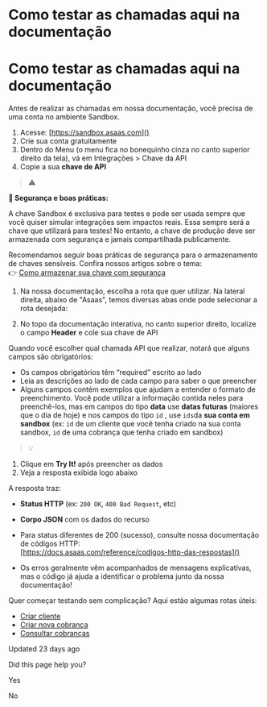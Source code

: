 # Como testar as chamadas aqui na documentação

# Como testar as chamadas aqui na documentação

Antes de realizar as chamadas em nossa documentação, você precisa de uma conta no ambiente Sandbox.

1.  Acesse: [https://sandbox.asaas.com]()
2.  Crie sua conta gratuitamente
3.  Dentro do Menu (o menu fica no bonequinho cinza no canto superior direito da tela), vá em Integrações > Chave da API
4.  Copie a sua **chave de API**

  

> ⚠️

**🔐 Segurança e boas práticas:**

A chave Sandbox é exclusiva para testes e pode ser usada sempre que você quiser simular integrações sem impactos reais. Essa sempre será a chave que utilizará para testes! No entanto, a chave de produção deve ser armazenada com segurança e jamais compartilhada publicamente.

Recomendamos seguir boas práticas de segurança para o armazenamento de chaves sensíveis. Confira nossos artigos sobre o tema:  
👉 [Como armazenar sua chave com segurança]()

1.  Na nossa documentação, escolha a rota que quer utilizar. Na lateral direita, abaixo de "Asaas", temos diversas abas onde pode selecionar a rota desejada:
    
2.  No topo da documentação interativa, no canto superior direito, localize o campo **Header** e cole sua chave de API
    

  

Quando você escolher qual chamada API que realizar, notará que alguns campos são obrigatórios:

*   Os campos obrigatórios têm “required” escrito ao lado
*   Leia as descrições ao lado de cada campo para saber o que preencher
*   Alguns campos contém exemplos que ajudam a entender o formato de preenchimento. Você pode utilizar a informação contida neles para preenchê-los, mas em campos do tipo **data** use **datas futuras** (maiores que o dia de hoje) e nos campos do tipo `id` , use `ids`da **sua conta em sandbox** (ex: `id` de um cliente que você tenha criado na sua conta sandbox, `id` de uma cobrança que tenha criado em sandbox)

  

> 💡

1.  Clique em **Try It!** após preencher os dados
2.  Veja a resposta exibida logo abaixo

A resposta traz:

*   **Status HTTP** (ex: `200 OK`, `400 Bad Request`, etc)
*   **Corpo JSON** com os dados do recurso

*   Para status diferentes de 200 (sucesso), consulte nossa documentação de códigos HTTP:  
    [https://docs.asaas.com/reference/codigos-http-das-respostas]()
*   Os erros geralmente vêm acompanhados de mensagens explicativas, mas o código já ajuda a identificar o problema junto da nossa documentação!

Quer começar testando sem complicação? Aqui estão algumas rotas úteis:

*   [Criar cliente]()
*   [Criar nova cobrança]()
*   [Consultar cobranças]()

Updated 23 days ago

Did this page help you?

Yes

No